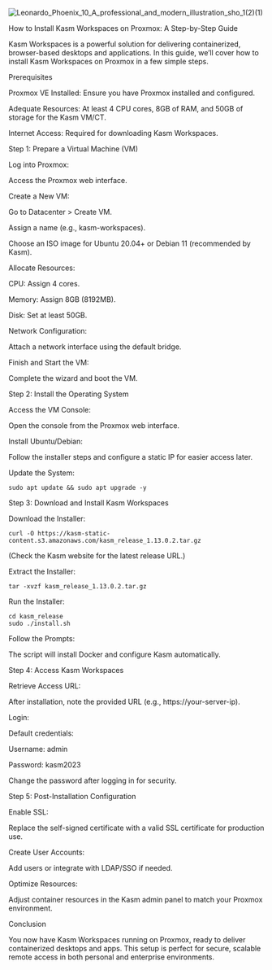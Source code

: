 
![Leonardo_Phoenix_10_A_professional_and_modern_illustration_sho_1(2)(1)](https://github.com/user-attachments/assets/14fcd932-7ed4-478f-b308-fc93787533be)


How to Install Kasm Workspaces on Proxmox: A Step-by-Step Guide

Kasm Workspaces is a powerful solution for delivering containerized, browser-based desktops and applications. In this guide, we’ll cover how to install Kasm Workspaces on Proxmox in a few simple steps.

Prerequisites

Proxmox VE Installed: Ensure you have Proxmox installed and configured.

Adequate Resources: At least 4 CPU cores, 8GB of RAM, and 50GB of storage for the Kasm VM/CT.

Internet Access: Required for downloading Kasm Workspaces.

Step 1: Prepare a Virtual Machine (VM)

Log into Proxmox:

Access the Proxmox web interface.

Create a New VM:

Go to Datacenter > Create VM.

Assign a name (e.g., kasm-workspaces).

Choose an ISO image for Ubuntu 20.04+ or Debian 11 (recommended by Kasm).

Allocate Resources:

CPU: Assign 4 cores.

Memory: Assign 8GB (8192MB).

Disk: Set at least 50GB.

Network Configuration:

Attach a network interface using the default bridge.

Finish and Start the VM:

Complete the wizard and boot the VM.

Step 2: Install the Operating System

Access the VM Console:

Open the console from the Proxmox web interface.

Install Ubuntu/Debian:

Follow the installer steps and configure a static IP for easier access later.

Update the System:

    sudo apt update && sudo apt upgrade -y

Step 3: Download and Install Kasm Workspaces

Download the Installer:

    curl -O https://kasm-static-content.s3.amazonaws.com/kasm_release_1.13.0.2.tar.gz

(Check the Kasm website for the latest release URL.)

Extract the Installer:

    tar -xvzf kasm_release_1.13.0.2.tar.gz

Run the Installer:

    cd kasm_release
    sudo ./install.sh

Follow the Prompts:

The script will install Docker and configure Kasm automatically.

Step 4: Access Kasm Workspaces

Retrieve Access URL:

After installation, note the provided URL (e.g., https://your-server-ip).

Login:

Default credentials:

Username: admin

Password: kasm2023

Change the password after logging in for security.

Step 5: Post-Installation Configuration

Enable SSL:

Replace the self-signed certificate with a valid SSL certificate for production use.

Create User Accounts:

Add users or integrate with LDAP/SSO if needed.

Optimize Resources:

Adjust container resources in the Kasm admin panel to match your Proxmox environment.

Conclusion

You now have Kasm Workspaces running on Proxmox, ready to deliver containerized desktops and apps. This setup is perfect for secure, scalable remote access in both personal and enterprise environments.

